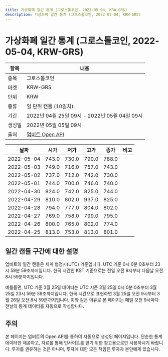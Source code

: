 ```yaml
---
title: 가상화폐 일간 통계 (그로스톨코인, 2022-05-04, KRW-GRS)
description: 가상화폐 일간 통계 (그로스톨코인, 2022-05-04, KRW-GRS)
---
```



가상화폐 일간 통계 (그로스톨코인, 2022-05-04, KRW-GRS)
===

|항목|내용|
|--|--|
|종목|그로스톨코인|
|마켓|KRW-GRS|
|단위|KRW|
|종류|일 단위 캔들 (10일치)|
|기간|2022년 04월 25일 09시 - 2022년 05월 04일 09시|
|생성일|2022년 05월 05일 09시|
|출처|[업비트 Open API](https://docs.upbit.com)|


|날짜|시가|저가|고가|종가|비고|
|--|--|--|--|--|--|
|2022-05-04|743.0|730.0|790.0|788.0|    |
|2022-05-03|749.0|716.0|757.0|743.0|    |
|2022-05-02|737.0|712.0|742.0|730.0|    |
|2022-05-01|744.0|700.0|746.0|740.0|    |
|2022-04-30|824.0|742.0|825.0|744.0|    |
|2022-04-29|810.0|802.0|937.0|825.0|    |
|2022-04-28|794.0|777.0|804.0|802.0|    |
|2022-04-27|769.0|758.0|799.0|795.0|    |
|2022-04-26|800.0|765.0|802.0|774.0|    |
|2022-04-25|813.0|753.0|813.0|801.0|    |


일간 캔들 구간에 대한 설명
---


업비트의 일간 캔들은 세계 협정시(UTC) 기준입니다. 
UTC 기준 0시 0분 0초부터 23시 59분 59초까지입니다. 
한국 시간인 KST 기준으로는 전일 오전 9시부터 다음날 오전 8시 59분까지입니다. 


예를들면, UTC 기준 3월 25일 데이터는 UTC 시준 3월 25일 0시 0분 0초부터 3월 25일 23시 59분 59초까지입니다. 
한국 시간으로 표현하면 3월 25일 오전 9시부터 3월 26일 오전 8시 59분까지입니다. 
이와 같은 이유로 본 페이지는 매일 오전 9시마다 전날의 통계 데이터를 자동으로 작성합니다. 


주의
---


본 페이지는 업비트의 Open API를 통하여 자동으로 생성된 페이지입니다. 
단순한 통계 데이터만 제공하고, 자료를 통해 인사이트를 얻기 위한 참고용으로만 사용하시기 바랍니다. 
투자를 권유하는 것은 아니며, 투자에 대한 모든 책임은 투자자 본인에게 있습니다. 
